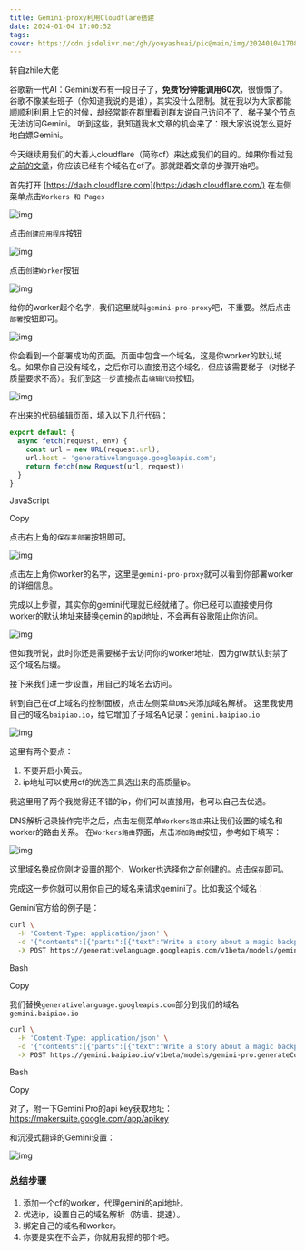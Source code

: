 ```yaml
---
title: Gemini-proxy利用Cloudflare搭建
date: 2024-01-04 17:00:52
tags:
cover: https://cdn.jsdelivr.net/gh/youyashuai/pic@main/img/202401041708682.png
---
```


转自zhile大佬

谷歌新一代AI：Gemini发布有一段日子了，**免费1分钟能调用60次**，很慷慨了。
谷歌不像某些班子（你知道我说的是谁），其实没什么限制。就在我以为大家都能顺顺利利用上它的时候，却经常能在群里看到群友说自己访问不了、梯子某个节点无法访问Gemini。
听到这些，我知道我水文章的机会来了：跟大家说说怎么更好地白嫖Gemini。



今天继续用我们的大善人cloudflare（简称cf）来达成我们的目的。如果你看过我[之前的文章](https://zhile.io/2023/12/09/pandoranext-introduction.html)，你应该已经有个域名在cf了。那就跟着文章的步骤开始吧。

首先打开 [https://dash.cloudflare.com](https://dash.cloudflare.com/) 在左侧菜单点击`Workers 和 Pages`

![img](https://zhile.io/wp-content/uploads/2023/12/111.png)

点击`创建应用程序`按钮

![img](https://zhile.io/wp-content/uploads/2023/12/222-1.png)

点击`创建Worker`按钮

![img](https://zhile.io/wp-content/uploads/2023/12/333-1.png)

给你的worker起个名字，我们这里就叫`gemini-pro-proxy`吧，不重要。然后点击`部署`按钮即可。

![img](https://zhile.io/wp-content/uploads/2023/12/444-1.png)

你会看到一个部署成功的页面。页面中包含一个域名，这是你worker的默认域名。如果你自己没有域名，之后你可以直接用这个域名，但应该需要梯子（对梯子质量要求不高）。我们到这一步直接点击`编辑代码`按钮。

![img](https://zhile.io/wp-content/uploads/2023/12/555-1.png)

在出来的代码编辑页面，填入以下几行代码：

```js
export default {
  async fetch(request, env) {
    const url = new URL(request.url);
    url.host = 'generativelanguage.googleapis.com';
    return fetch(new Request(url, request))
  }
}
```

JavaScript

Copy

点击右上角的`保存并部署`按钮即可。

![img](https://zhile.io/wp-content/uploads/2023/12/666-1.png)

点击左上角你worker的名字，这里是`gemini-pro-proxy`就可以看到你部署worker的详细信息。

完成以上步骤，其实你的gemini代理就已经就绪了。你已经可以直接使用你worker的默认地址来替换gemini的api地址，不会再有谷歌阻止你访问。

![img](https://zhile.io/wp-content/uploads/2023/12/777-1.png)

但如我所说，此时你还是需要梯子去访问你的worker地址，因为gfw默认封禁了这个域名后缀。

接下来我们进一步设置，用自己的域名去访问。

转到自己在cf上域名的控制面板，点击左侧菜单`DNS`来添加域名解析。
这里我使用自己的域名`baipiao.io`，给它增加了子域名A记录：`gemini.baipiao.io`

![img](https://zhile.io/wp-content/uploads/2023/12/888-1.png)

这里有两个要点：

1. 不要开启小黄云。
2. ip地址可以使用cf的优选工具选出来的高质量ip。

我这里用了两个我觉得还不错的ip，你们可以直接用，也可以自己去优选。

DNS解析记录操作完毕之后，点击左侧菜单`Workers路由`来让我们设置的域名和worker的路由关系。
在`Workers路由`界面，点击`添加路由`按钮，参考如下填写：

![img](https://zhile.io/wp-content/uploads/2023/12/999.png)

这里域名换成你刚才设置的那个，Worker也选择你之前创建的。点击`保存`即可。

完成这一步你就可以用你自己的域名来请求gemini了。比如我这个域名：

Gemini官方给的例子是：

```bash
curl \
  -H 'Content-Type: application/json' \
  -d '{"contents":[{"parts":[{"text":"Write a story about a magic backpack"}]}]}' \
  -X POST https://generativelanguage.googleapis.com/v1beta/models/gemini-pro:generateContent?key=YOUR_API_KEY
```

Bash

Copy

我们替换`generativelanguage.googleapis.com`部分到我们的域名`gemini.baipiao.io`

```bash
curl \
  -H 'Content-Type: application/json' \
  -d '{"contents":[{"parts":[{"text":"Write a story about a magic backpack"}]}]}' \
  -X POST https://gemini.baipiao.io/v1beta/models/gemini-pro:generateContent?key=YOUR_API_KEY
```

Bash

Copy

对了，附一下Gemini Pro的api key获取地址：https://makersuite.google.com/app/apikey

和沉浸式翻译的Gemini设置：

![img](https://zhile.io/wp-content/uploads/2023/12/0000-1.png)

### 总结步骤

1. 添加一个cf的worker，代理gemini的api地址。
2. 优选ip，设置自己的域名解析（防墙、提速）。
3. 绑定自己的域名和worker。
4. 你要是实在不会弄，你就用我搭的那个吧。


